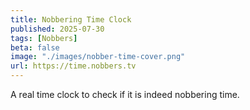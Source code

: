 ```yaml
---
title: Nobbering Time Clock
published: 2025-07-30
tags: [Nobbers]
beta: false
image: "./images/nobber-time-cover.png"
url: https://time.nobbers.tv
---
```


A real time clock to check if it is indeed nobbering time.
